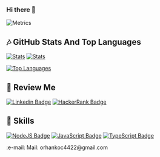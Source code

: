 ### Hi there 👋

![Metrics](https://metrics.lecoq.io/orhankoc44?template=classic&isocalendar=1&languages=1&introduction=1&lines=1&discussions=1&isocalendar.duration=full-year&languages.limit=8&languages.sections=most-used&languages.colors=github&languages.threshold=0%25&languages.indepth=false&languages.categories=markup%2C%20programming&languages.recent.categories=markup%2C%20programming&languages.recent.load=300&languages.recent.days=14&introduction.title=true&config.timezone=Europe%2FIstanbul)


## :notes: GitHub Stats And Top Languages

[![Stats](https://github-readme-stats.vercel.app/api?username=orhankoc44&show_icons=true&count_private=true&layout=compact&theme=dark)](#)
[![Stats](http://github-readme-streak-stats.herokuapp.com?user=orhankoc44&theme=highcontrast&fire=CA0000)](#)

[![Top Languages](https://github-readme-stats.vercel.app/api/top-langs/?username=orhankoc44&layout=compact&langs_count=8&theme=dark)](#)

## :microphone: Review Me


[![Linkedin Badge](https://img.shields.io/badge/OrhanKoc-follow%20on%20linkedin-blue?style=for-the-badge&logo=linkedin)](https://www.linkedin.com/in/orhan-koc/)
[![HackerRank Badge](https://img.shields.io/badge/OrhanKoc-Hackerrank-2EC866?style=for-the-badge&logo=HackerRank&logoColor=white)](https://www.hackerrank.com/orhankoc)

## :musical_keyboard: Skills

[![NodeJS Badge](https://img.shields.io/badge/Node.js-43853D?style=for-the-badge&logo=node.js&logoColor=white)](#)
[![JavaScript Badge](https://img.shields.io/badge/JavaScript-323330?style=for-the-badge&logo=javascript&logoColor=F7DF1E)](#)
[![TypeScript Badge](https://img.shields.io/badge/TypeScript-007ACC?style=for-the-badge&logo=typescript&logoColor=white)](#)

<p> :e-mail: Mail: orhankoc4422@gmail.com
